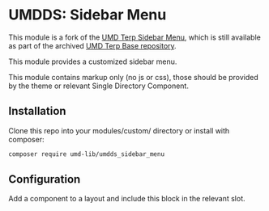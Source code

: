 # UMDDS: Sidebar Menu

This module is a fork of the [UMD Terp Sidebar Menu](https://github.com/UMD-Digital/umd_terp_base/tree/master/modules/ut_sidebar_menu),
which is still available as part of the archived [UMD Terp Base repository](https://github.com/UMD-Digital/umd_terp_base/).

This module provides a customized sidebar menu.

This module contains markup only (no js or css), those should be provided
by the theme or relevant Single Directory Component.

## Installation

Clone this repo into your modules/custom/ directory or install
with composer:

```bash
composer require umd-lib/umdds_sidebar_menu
```

## Configuration

Add a component to a layout and include this block in the relevant slot.

